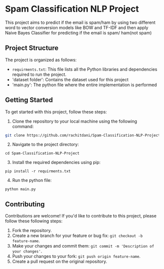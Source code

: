 # Spam Classification NLP Project

This project aims to predict if the email is spam/ham by using two different word to vector conversion models like BOW and TF-IDF and then apply Naive Bayes Classifier for predicting if the email is spam/ ham(not spam)

## Project Structure

The project is organized as follows:

- `requirments.txt`: This file lists all the Python libraries and dependencies required to run the project.
- 'dataset folder': Contains the dataset used for this project
- 'main.py': The python file where the entire implementation is performed


## Getting Started

To get started with this project, follow these steps:

1. Clone the repository to your local machine using the following command:

```bash
git clone https://github.com/rachitdani/Spam-Classification-NLP-Project.git
```

2. Navigate to the project directory:

```
cd Spam-Classification-NLP-Project
```

3. Install the required dependencies using pip:

```
pip install -r requirments.txt
```

4. Run the python file:

```
python main.py
```


## Contributing

Contributions are welcome! If you'd like to contribute to this project, please follow these following steps:

1. Fork the repository.
2. Create a new branch for your feature or bug fix: `git checkout -b feature-name`.
3. Make your changes and commit them: `git commit -m 'Description of your changes'`.
4. Push your changes to your fork: `git push origin feature-name`.
5. Create a pull request on the original repository.
